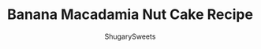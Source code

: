 ---
layout: ../../layouts/MarkdownPostLayout.astro
title: Banana Macadamia Nut Cake Recipe
author: ShugarySweets
pubDate: 2019-01-15
description: "Looking for a unique snack cake recipe? This Banana Macadamia Nut Cake is packed with crunchy macadamia nuts, sweet bananas, and topped with creamy vanilla buttercream frosting!"
image_url: https://www.shugarysweets.com/wp-content/uploads/2015/10/banana-macadamia-nut-cake-facebook-1.jpg
tags: ["Cake","American"]
calories: 306
protein: 2
carbohydrates: 39
fats: 16
fiber: 1
ingredients: ["1/2 cup unsalted butter, softened","1 cup granulated sugar","1 large egg","1 teaspoon vanilla extract ","2 large ripe bananas (about 1 1/4 cup mashed)","1 3/4 cup all-purpose flour","1 teaspoon baking powder","1 teaspoon baking soda","1/2 teaspoon kosher salt","1 cup macadamia nut pieces","1/2 cup unsalted butter, softened","1/2 teaspoon vanilla extract ","3 cups powdered sugar","2 Tablespoon whole milk","1/3 cup macadamia nuts pieces"]
serves: 20
time: "40 minutes"
prepTime: "15 minutes"
instructions: ["Preheat oven to 350 degree F. Spray a 13x9 baking dish with baking spray. Set aside.","For the cake, beat butter and sugar until creamy, about 3-5 minutes. Beat in egg and vanilla. Add in bananas, beating until smooth and mashed.","Add in flour, baking powder, baking soda, and salt. Fold in macadamia nut pieces. Pour into prepared baking dish.","Bake for 23-25 minutes until toothpick poked in center comes out clean. Remove from oven and cool completely.","For the frosting, beat butter, vanilla, powdered sugar, and milk for about 4-5 minutes until fluffy. Spread over cooled cake and sprinkle with macadamia nut pieces. Serve and enjoy!"]
nutrition: ["306 calories","39 grams carbohydrates","34 milligrams cholesterol","16 grams fat","1 grams fiber","2 grams protein","7 grams saturated fat","147 milligrams sodium","28 grams sugar","0 grams trans fat","9 grams unsaturated fat"]
---